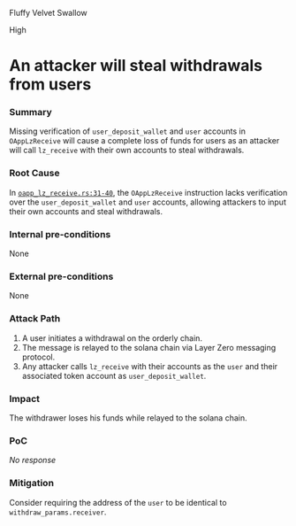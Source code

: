 Fluffy Velvet Swallow

High

# An attacker will steal withdrawals from users

### Summary

Missing verification of `user_deposit_wallet` and `user` accounts in `OAppLzReceive` will cause a complete loss of funds for users as an attacker will call `lz_receive` with their own accounts to steal withdrawals.

### Root Cause

In [`oapp_lz_receive.rs:31-40`](https://github.com/sherlock-audit/2024-09-orderly-network-solana-contract/blob/main/solana-vault/packages/solana/contracts/programs/solana-vault/src/instructions/oapp_instr/oapp_lz_receive.rs#L31-L40), the `OAppLzReceive` instruction lacks verification over the `user_deposit_wallet` and `user` accounts, allowing attackers to input their own accounts and steal withdrawals.

### Internal pre-conditions

None

### External pre-conditions

None

### Attack Path

1. A user initiates a withdrawal on the orderly chain.
2. The message is relayed to the solana chain via Layer Zero messaging protocol.
3. Any attacker calls `lz_receive` with their accounts as the `user` and their associated token account as `user_deposit_wallet`.

### Impact

The withdrawer loses his funds while relayed to the solana chain.

### PoC

_No response_

### Mitigation

Consider requiring the address of the `user` to be identical to `withdraw_params.receiver`.